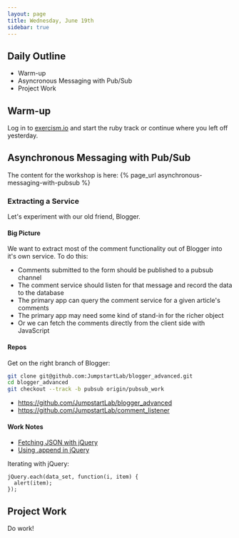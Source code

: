 ```yaml
---
layout: page
title: Wednesday, June 19th
sidebar: true
---
```


## Daily Outline

* Warm-up
* Asyncronous Messaging with Pub/Sub
* Project Work

## Warm-up

Log in to [exercism.io](http://exercism.io) and start the ruby track or continue where you left off yesterday.

## Asynchronous Messaging with Pub/Sub

The content for the workshop is here: {% page_url asynchronous-messaging-with-pubsub %}


### Extracting a Service

Let's experiment with our old friend, Blogger.

#### Big Picture

We want to extract most of the comment functionality out of Blogger into it's own service. To do this:

* Comments submitted to the form should be published to a pubsub channel
* The comment service should listen for that message and record the data to the database
* The primary app can query the comment service for a given article's comments
* The primary app may need some kind of stand-in for the richer object
* Or we can fetch the comments directly from the client side with JavaScript

#### Repos

Get on the right branch of Blogger:

```bash
git clone git@github.com:JumpstartLab/blogger_advanced.git
cd blogger_advanced
git checkout --track -b pubsub origin/pubsub_work
```

* https://github.com/JumpstartLab/blogger_advanced
* https://github.com/JumpstartLab/comment_listener


#### Work Notes

* [Fetching JSON with jQuery](http://api.jquery.com/jQuery.getJSON/)
* [Using .append in jQuery](http://api.jquery.com/append/)

Iterating with jQuery:

```
jQuery.each(data_set, function(i, item) {
  alert(item);
});
```

## Project Work

Do work!
